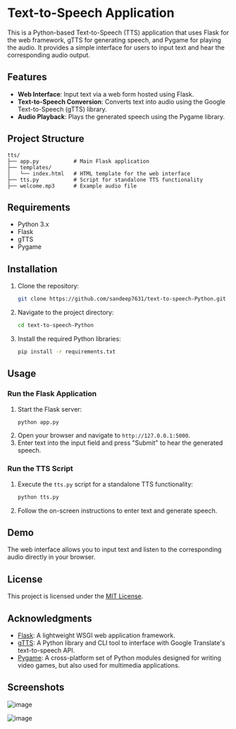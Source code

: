 # Text-to-Speech Application

This is a Python-based Text-to-Speech (TTS) application that uses Flask for the web framework, 
gTTS for generating speech, and Pygame for playing the audio. It provides a simple interface 
for users to input text and hear the corresponding audio output.

## Features

- **Web Interface**: Input text via a web form hosted using Flask.
- **Text-to-Speech Conversion**: Converts text into audio using the Google Text-to-Speech (gTTS) library.
- **Audio Playback**: Plays the generated speech using the Pygame library.

## Project Structure

```
tts/
├── app.py           # Main Flask application
├── templates/
│   └── index.html   # HTML template for the web interface
├── tts.py           # Script for standalone TTS functionality
├── welcome.mp3      # Example audio file
```

## Requirements

- Python 3.x
- Flask
- gTTS
- Pygame

## Installation

1. Clone the repository:
   ```bash
   git clone https://github.com/sandeep7631/text-to-speech-Python.git
   ```
2. Navigate to the project directory:
   ```bash
   cd text-to-speech-Python
   ```
3. Install the required Python libraries:
   ```bash
   pip install -r requirements.txt
   ```

## Usage

### Run the Flask Application
1. Start the Flask server:
   ```bash
   python app.py
   ```
2. Open your browser and navigate to `http://127.0.0.1:5000`.
3. Enter text into the input field and press "Submit" to hear the generated speech.

### Run the TTS Script
1. Execute the `tts.py` script for a standalone TTS functionality:
   ```bash
   python tts.py
   ```
2. Follow the on-screen instructions to enter text and generate speech.

## Demo

The web interface allows you to input text and listen to the corresponding audio directly in your browser.

## License

This project is licensed under the [MIT License](LICENSE).

## Acknowledgments

- [Flask](https://flask.palletsprojects.com/): A lightweight WSGI web application framework.
- [gTTS](https://gtts.readthedocs.io/): A Python library and CLI tool to interface with Google Translate's text-to-speech API.
- [Pygame](https://www.pygame.org/): A cross-platform set of Python modules designed for writing video games, but also used for multimedia applications.

## Screenshots
![image](https://github.com/user-attachments/assets/c5864b65-5ba0-4675-bdc9-0bdd4f0db29e)

![image](https://github.com/user-attachments/assets/9ab15d85-bca7-4d0e-9acb-504abb323751)

